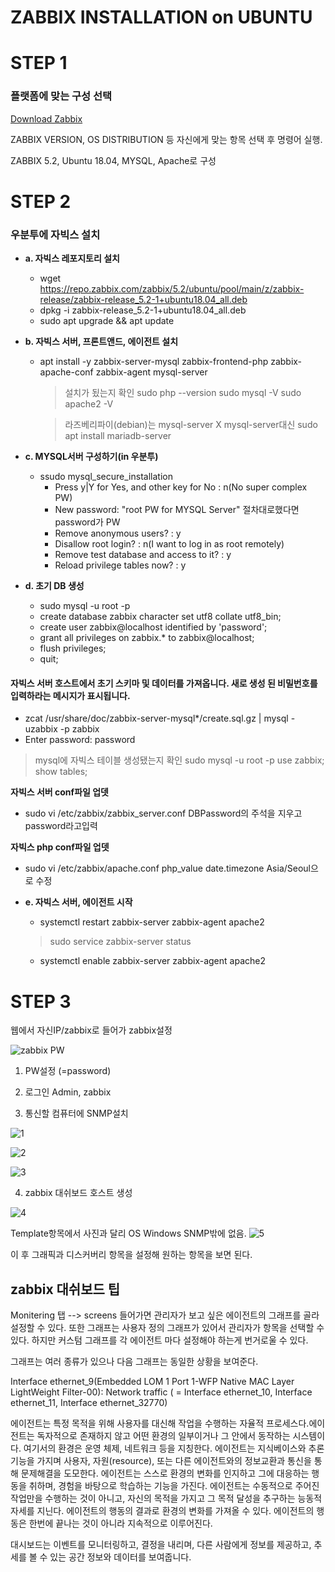 # ZABBIX INSTALLATION on UBUNTU 

# STEP 1
 ### 플랫폼에 맞는 구성 선택
 
[Download Zabbix](https://www.zabbix.com/download)

ZABBIX VERSION, OS DISTRIBUTION 등 자신에게 맞는 항목 선택 후 명령어 실행.

ZABBIX 5.2, Ubuntu 18.04, MYSQL, Apache로 구성

# STEP 2
### 우분투에 자빅스 설치

 - **a. 자빅스 레포지토리 설치**
	  - wget https://repo.zabbix.com/zabbix/5.2/ubuntu/pool/main/z/zabbix-release/zabbix-release_5.2-1+ubuntu18.04_all.deb  
	 - dpkg -i zabbix-release_5.2-1+ubuntu18.04_all.deb  
	 - sudo apt upgrade && apt update

- **b. 자빅스 서버, 프론트앤드, 에이전트 설치**
	-  apt install -y zabbix-server-mysql zabbix-frontend-php zabbix-apache-conf zabbix-agent mysql-server

		> 설치가 됬는지 확인
		> sudo php --version 
		> sudo mysql -V 
		> sudo apache2 -V

		> 라즈베리파이(debian)는 mysql-server X
		> mysql-server대신 sudo apt install mariadb-server

 - **c. MYSQL서버 구성하기(in 우분투)**
	 - ssudo mysql_secure_installation 
		  -  Press y|Y for Yes, and other key for No : n(No super complex PW)
		  - New password: "root PW for MYSQL Server" 절차대로했다면 password가 PW
		  - Remove anonymous users? : y
		  - Disallow root login? : n(I want to log in as root remotely) 
		- Remove test database and access to it? : y
		-  Reload privilege tables now? : y

- **d. 초기 DB 생성**
	- sudo mysql -u root -p
	- create database zabbix character set utf8 collate utf8_bin;
	- create user zabbix@localhost identified by 'password';
	- grant all privileges on zabbix.* to zabbix@localhost;
	- flush privileges;
	- quit;

#### 자빅스 서버 호스트에서 초기 스키마 및 데이터를 가져옵니다. 새로 생성 된 비밀번호를 입력하라는 메시지가 표시됩니다.

 - zcat /usr/share/doc/zabbix-server-mysql*/create.sql.gz | mysql -uzabbix -p zabbix
- Enter password: password

> mysql에 자빅스 테이블 생성됐는지 확인 
>	sudo mysql -u root -p 
>	use zabbix; 	
>	show tables;

**자빅스 서버 conf파일 업뎃** 

- sudo vi /etc/zabbix/zabbix_server.conf
	DBPassword의 주석을 지우고 password라고입력

**자빅스 php conf파일 업뎃**

- sudo vi /etc/zabbix/apache.conf
	php_value date.timezone Asia/Seoul으로 수정

- **e. 자빅스 서버, 에이전트 시작**
	 - systemctl restart zabbix-server zabbix-agent apache2
		 
	> sudo service zabbix-server status

	 - systemctl enable zabbix-server zabbix-agent apache2
	

# STEP 3

웹에서 자신IP/zabbix로 들어가 zabbix설정

![zabbix PW](https://user-images.githubusercontent.com/62642155/105120336-6c0a7e80-5b15-11eb-9ec3-4d4927bc85cb.png)
1. PW설정 (=password)

2. 로그인 Admin, zabbix

3. 통신할 컴퓨터에 SNMP설치

![1](https://user-images.githubusercontent.com/62642155/105120382-7f1d4e80-5b15-11eb-8b64-f81a53bec095.png)

![2](https://user-images.githubusercontent.com/62642155/105120378-7c225e00-5b15-11eb-9c1d-505bd09dae58.png)

![3](https://user-images.githubusercontent.com/62642155/105120379-7dec2180-5b15-11eb-9cce-7ba369d369e2.png)

4. zabbix 대쉬보드 호스트 생성

![4](https://user-images.githubusercontent.com/62642155/105120385-804e7b80-5b15-11eb-9281-210bfb67edf2.png)

Template항목에서 사진과 달리 OS Windows SNMP밖에 없음.
![5](https://user-images.githubusercontent.com/62642155/105120389-82b0d580-5b15-11eb-8609-dcc9bbc049b0.png)

이 후 그래픽과 디스커버리 항목을 설정해 원하는 항목을 보면 된다.



## zabbix 대쉬보드 팁
Monitering 탭 --> screens 들어가면 관리자가 보고 싶은 에이전트의 그래프를 골라 설정할 수 있다.
또한 그래프는 사용자 정의 그래프가 있어서 관리자가 항목을 선택할 수 있다. 하지만 커스텀 그래프를 각 에이전트 마다 설정해야 하는게 번거로울 수 있다.

그래프는 여러 종류가 있으나 다음 그래프는 동일한 상황을 보여준다.

Interface ethernet_9(Embedded LOM 1 Port 1-WFP Native MAC Layer LightWeight Filter-00): Network traffic
( = Interface ethernet_10, Interface ethernet_11, Interface ethernet_32770)

에이전트는 특정 목적을 위해 사용자를 대신해 작업을 수행하는 자율적 프로세스다.에이전트는 독자적으로 존재하지 않고 어떤 환경의 일부이거나 그 안에서 동작하는 시스템이다. 여기서의 환경은 운영 체제, 네트워크 등을 지칭한다. 에이전트는 지식베이스와 추론 기능을 가지며 사용자, 자원(resource), 또는 다른 에이전트와의 정보교환과 통신을 통해 문제해결을 도모한다. 에이전트는 스스로 환경의 변화를 인지하고 그에 대응하는 행동을 취하며, 경험을 바탕으로 학습하는 기능을 가진다. 에이전트는 수동적으로 주어진 작업만을 수행하는 것이 아니고, 자신의 목적을 가지고 그 목적 달성을 추구하는 능동적 자세를 지닌다. 에이전트의 행동의 결과로 환경의 변화를 가져올 수 있다. 에이전트의 행동은 한번에 끝나는 것이 아니라 지속적으로 이루어진다.

대시보드는 이벤트를 모니터링하고, 결정을 내리며, 다른 사람에게 정보를 제공하고, 추세를 볼 수 있는 공간 정보와 데이터를 보여줍니다.
